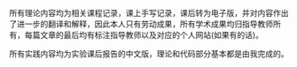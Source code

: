 所有理论内容均为相关课程记录，课上手写记录，课后转为电子版，并对内容作出了进一步的翻译和解释，因此本人只有劳动成果，所有学术成果均归指导教师所有，每篇文章的最后均有标注指导教师以及对应的个人网站(如果有的话)。

所有实践内容均为实验课后报告的中文版，理论和代码部分基本都是由我完成的。
